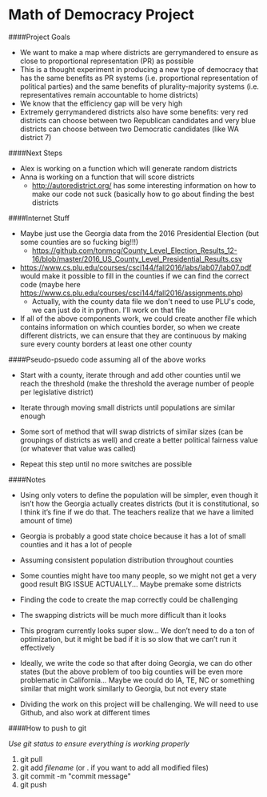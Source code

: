 # Math of Democracy Project

####Project Goals

* We want to make a map where districts are gerrymandered to ensure as close to proportional representation (PR) as possible
* This is a thought experiment in producing a new type of democracy that has the same benefits as PR systems (i.e. proportional representation of political parties) and the same benefits of plurality-majority systems (i.e. representatives remain accountable to home districts)
* We know that the efficiency gap will be very high
* Extremely gerrymandered districts also have some benefits: very red districts can choose between two Republican candidates and very blue districts can choose between two Democratic candidates (like WA district 7)
  
####Next Steps

* Alex is working on a function which will generate random districts
* Anna is working on a function that will score districts
  * http://autoredistrict.org/ has some interesting information on how to make our code not suck (basically how to go about finding the best districts

####Internet Stuff

* Maybe just use the Georgia data from the 2016 Presidential Election (but some counties are so fucking big!!!)
  * https://github.com/tonmcg/County_Level_Election_Results_12-16/blob/master/2016_US_County_Level_Presidential_Results.csv
* https://www.cs.plu.edu/courses/csci144/fall2016/labs/lab07/lab07.pdf would make it possible to fill in the counties if we can find the correct code (maybe here https://www.cs.plu.edu/courses/csci144/fall2016/assignments.php)
  * Actually, with the county data file we don't need to use PLU's code, we can just do it in python. I'll work on that file
* If all of the above components work, we could create another file which contains information on which counties border, so when we create different districts, we can ensure that they are continuous by making sure every county borders at least one other county

####Pseudo-psuedo code assuming all of the above works

* Start with a county, iterate through and add other counties until we reach the threshold (make the threshold the average number of people per legislative district)


* Iterate through moving small districts until populations are similar enough


* Some sort of method that will swap districts of similar sizes (can be groupings of districts as well) and create a better political fairness value (or whatever that value was called)


* Repeat this step until no more switches are possible

####Notes

* Using only voters to define the population will be simpler, even though it isn’t how the Georgia actually creates districts (but it is constitutional, so I think it’s fine if we do that. The teachers realize that we have a limited amount of time)


* Georgia is probably a good state choice because it has a lot of small counties and it has a lot of people


* Assuming consistent population distribution throughout counties


* Some counties might have too many people, so we might not get a very good result BIG ISSUE ACTUALLY... Maybe premake some districts


* Finding the code to create the map correctly could be challenging


* The swapping districts will be much more difficult than it looks


* This program currently looks super slow… We don’t need to do a ton of optimization, but it might be bad if it is so slow that we can’t run it effectively


* Ideally, we write the code so that after doing Georgia, we can do other states (but the above problem of too big counties will be even more problematic in California… Maybe we could do IA, TE, NC or something similar that might work similarly to Georgia, but not every state


* Dividing the work on this project will be challenging. We will need to use Github, and also work at different times

####How to push to git

*Use git status to ensure everything is working properly*

1. git pull
2. git add *filename* (or . if you want to add all modified files)
3. git commit -m "commit message"
4. git push
